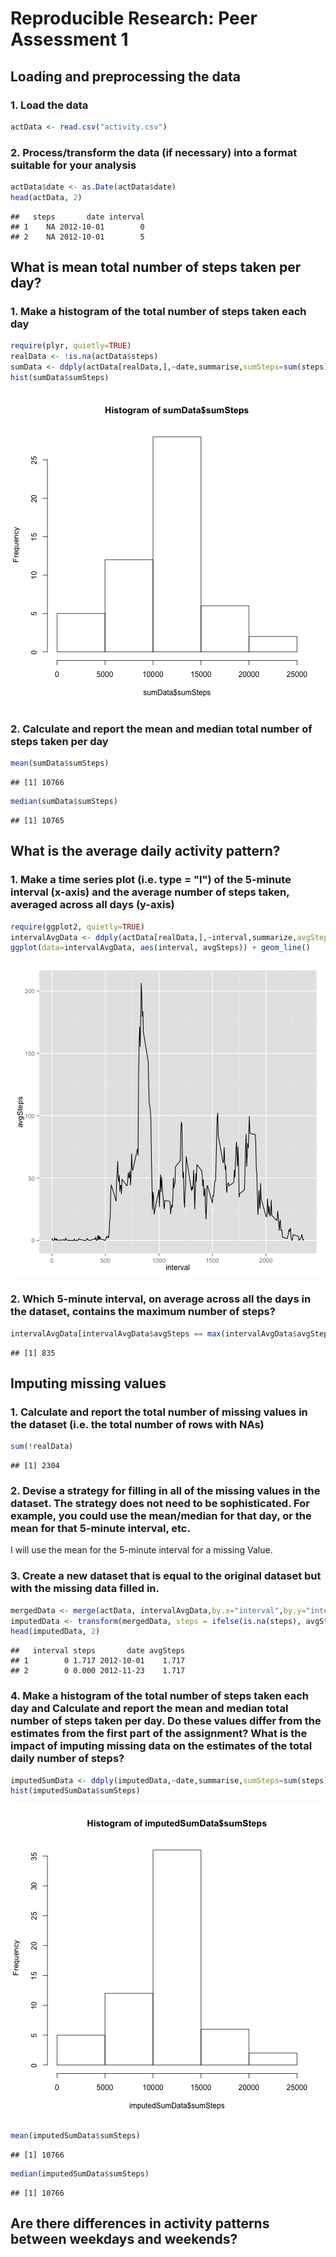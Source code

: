 # Reproducible Research: Peer Assessment 1

## Loading and preprocessing the data
### 1. Load the data

```r
actData <- read.csv("activity.csv")
```
### 2. Process/transform the data (if necessary) into a format suitable for your analysis

```r
actData$date <- as.Date(actData$date)
head(actData, 2)
```

```
##   steps       date interval
## 1    NA 2012-10-01        0
## 2    NA 2012-10-01        5
```

## What is mean total number of steps taken per day?
### 1. Make a histogram of the total number of steps taken each day

```r
require(plyr, quietly=TRUE)
realData <- !is.na(actData$steps)
sumData <- ddply(actData[realData,],~date,summarise,sumSteps=sum(steps))
hist(sumData$sumSteps)
```

![plot of chunk unnamed-chunk-3](figure/unnamed-chunk-3.png) 
### 2. Calculate and report the mean and median total number of steps taken per day

```r
mean(sumData$sumSteps)
```

```
## [1] 10766
```

```r
median(sumData$sumSteps)
```

```
## [1] 10765
```

## What is the average daily activity pattern?
### 1. Make a time series plot (i.e. type = "l") of the 5-minute interval (x-axis) and the average number of steps taken, averaged across all days (y-axis)

```r
require(ggplot2, quietly=TRUE)
intervalAvgData <- ddply(actData[realData,],~interval,summarize,avgSteps=mean(steps))
ggplot(data=intervalAvgData, aes(interval, avgSteps)) + geom_line()
```

![plot of chunk unnamed-chunk-5](figure/unnamed-chunk-5.png) 
### 2. Which 5-minute interval, on average across all the days in the dataset, contains the maximum number of steps?

```r
intervalAvgData[intervalAvgData$avgSteps == max(intervalAvgData$avgSteps),]$interval
```

```
## [1] 835
```

## Imputing missing values
### 1. Calculate and report the total number of missing values in the dataset (i.e. the total number of rows with NAs)

```r
sum(!realData)
```

```
## [1] 2304
```
### 2. Devise a strategy for filling in all of the missing values in the dataset. The strategy does not need to be sophisticated. For example, you could use the mean/median for that day, or the mean for that 5-minute interval, etc.
I will use the mean for the 5-minute interval for a missing Value. 
### 3. Create a new dataset that is equal to the original dataset but with the missing data filled in.

```r
mergedData <- merge(actData, intervalAvgData,by.x="interval",by.y="interval",all.x)
imputedData <- transform(mergedData, steps = ifelse(is.na(steps), avgSteps, steps))
head(imputedData, 2)
```

```
##   interval steps       date avgSteps
## 1        0 1.717 2012-10-01    1.717
## 2        0 0.000 2012-11-23    1.717
```

### 4. Make a histogram of the total number of steps taken each day and Calculate and report the mean and median total number of steps taken per day. Do these values differ from the estimates from the first part of the assignment? What is the impact of imputing missing data on the estimates of the total daily number of steps?

```r
imputedSumData <- ddply(imputedData,~date,summarise,sumSteps=sum(steps))
hist(imputedSumData$sumSteps)
```

![plot of chunk unnamed-chunk-9](figure/unnamed-chunk-9.png) 

```r
mean(imputedSumData$sumSteps)
```

```
## [1] 10766
```

```r
median(imputedSumData$sumSteps)
```

```
## [1] 10766
```

## Are there differences in activity patterns between weekdays and weekends?
